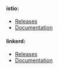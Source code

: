 #### istio:
- [Releases](https://github.com/istio/istio/releases)
- [Documentation](https://istio.io/latest/docs/)

#### linkerd:
- [Releases](https://github.com/linkerd/linkerd2/releases)
- [Documentation](https://linkerd.io/2/getting-started/)
